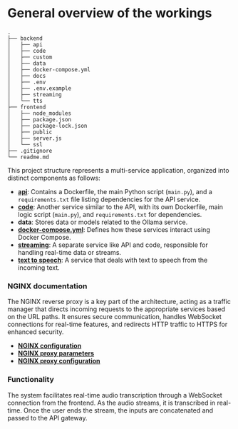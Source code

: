 # General overview of the workings

```
.
├── backend
│   ├── api
│   ├── code
│   ├── custom
│   ├── data
│   ├── docker-compose.yml
│   ├── docs
│   ├── .env
│   ├── .env.example
│   ├── streaming
│   └── tts
├── frontend
│   ├── node_modules
│   ├── package.json
│   ├── package-lock.json
│   ├── public
│   ├── server.js
│   └── ssl
├── .gitignore
└── readme.md
```

This project structure represents a multi-service application, organized into distinct components as follows:

- [**api**](./howItWorks/apigateway.md): Contains a Dockerfile, the main Python script (`main.py`), and a `requirements.txt` file listing dependencies for the API service.
- [**code**](./howItWorks/code.md): Another service similar to the API, with its own Dockerfile, main logic script (`main.py`), and `requirements.txt` for dependencies.
- **data**: Stores data or models related to the Ollama service.
- [**docker-compose.yml**](./howItWorks/dockerCompose.md): Defines how these services interact using Docker Compose.
- [**streaming**](./howItWorks/streaming.md): A separate service like API and code, responsible for handling real-time data or streams.
- [**text to speech**](./howItWorks/tts.md): A service that deals with text to speech from the incoming text.


### NGINX documentation
The NGINX reverse proxy is a key part of the architecture, acting as a traffic manager that directs incoming requests to the appropriate services based on the URL paths. It ensures secure communication, handles WebSocket connections for real-time features, and redirects HTTP traffic to HTTPS for enhanced security.

- [**NGINX configuration**](./nginx/nginxConf.md)
- [**NGINX proxy parameters**](./nginx/proxyParams.md)
- [**NGINX proxy configuration**](./nginx/proxyConf.md)

### Functionality

The system facilitates real-time audio transcription through a WebSocket connection from the frontend. As the audio streams, it is transcribed in real-time. Once the user ends the stream, the inputs are concatenated and passed to the API gateway. 


